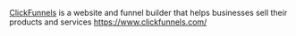 [ClickFunnels](https://www.clickfunnels.com/) is a website and funnel builder that helps businesses sell their products and services https://www.clickfunnels.com/
